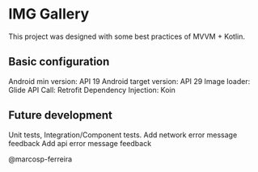 # IMG Gallery

This project was designed with some best practices of MVVM + Kotlin.

## Basic configuration

Android min version: API 19
Android target version: API 29
Image loader: Glide
API Call: Retrofit
Dependency Injection: Koin

## Future development

Unit tests, Integration/Component tests.
Add network error message feedback
Add api error message feedback

@marcosp-ferreira
